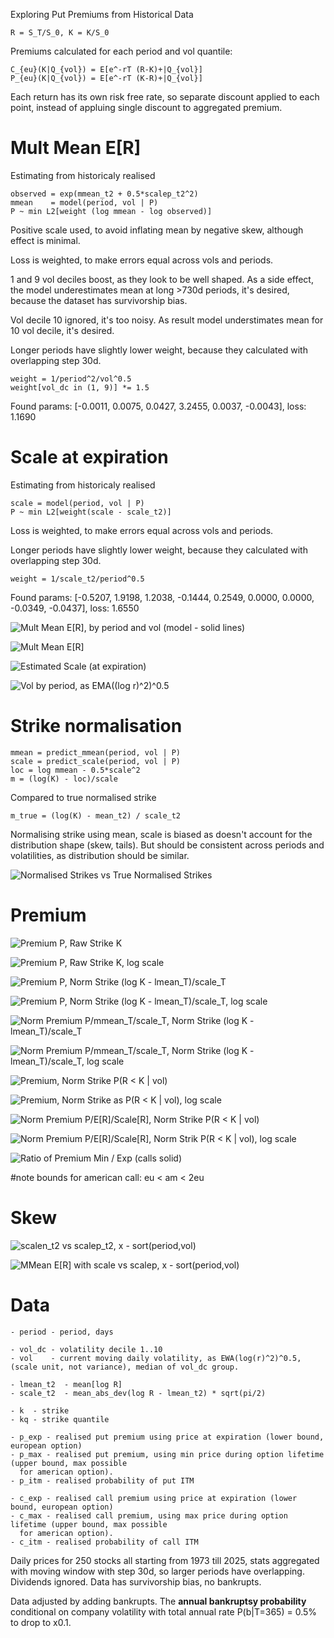Exploring Put Premiums from Historical Data

    R = S_T/S_0, K = K/S_0

Premiums calculated for each period and vol quantile:

    C_{eu}(K|Q_{vol}) = E[e^-rT (R-K)+|Q_{vol}]
    P_{eu}(K|Q_{vol}) = E[e^-rT (K-R)+|Q_{vol}]

Each return has its own risk free rate, so separate discount applied to each point, instead of appluing single discount
to aggregated premium.

# Mult Mean E[R]

Estimating from historicaly realised

    observed = exp(mmean_t2 + 0.5*scalep_t2^2)
    mmean    = model(period, vol | P)
    P ~ min L2[weight (log mmean - log observed)]

Positive scale used, to avoid inflating mean by negative skew, although effect is minimal.

Loss is weighted, to make errors equal across vols and periods.

1 and 9 vol deciles boost, as they look to be well shaped. As a side effect, the model underestimates mean at
long >730d periods, it's desired, because the dataset has survivorship bias.

Vol decile 10 ignored, it's too noisy. As result model understimates mean for 10 vol decile, it's desired.

Longer periods have slightly lower weight, because they calculated with overlapping step 30d.

    weight = 1/period^2/vol^0.5
    weight[vol_dc in (1, 9)] *= 1.5

Found params: [-0.0011, 0.0075, 0.0427, 3.2455, 0.0037, -0.0043], loss: 1.1690

# Scale at expiration

Estimating from historicaly realised

    scale = model(period, vol | P)
    P ~ min L2[weight(scale - scale_t2)]

Loss is weighted, to make errors equal across vols and periods.

Longer periods have slightly lower weight, because they calculated with overlapping step 30d.

    weight = 1/scale_t2/period^0.5

Found params: [-0.5207, 1.9198, 1.2038, -0.1444, 0.2549, 0.0000, 0.0000, -0.0349, -0.0437], loss: 1.6550

![Mult Mean E[R], by period and vol (model - solid lines)](readme/mult-mean-e-r-by-period-and-vol-model-solid-lines.png)

![Mult Mean E[R]](readme/mult-mean-e-r.png)

![Estimated Scale (at expiration)](readme/estimated-scale-at-expiration.png)

![Vol by period, as EMA((log r)^2)^0.5](readme/vol-by-period-as-ema-log-r-2-0-5.png)

# Strike normalisation

    mmean = predict_mmean(period, vol | P)
    scale = predict_scale(period, vol | P)
    loc = log mmean - 0.5*scale^2
    m = (log(K) - loc)/scale

Compared to true normalised strike

    m_true = (log(K) - mean_t2) / scale_t2

Normalising strike using mean, scale is biased as doesn't account for the distribution shape (skew, tails). But
should be consistent across periods and volatilities, as distribution should be similar.

![Normalised Strikes vs True Normalised Strikes](readme/normalised-strikes-vs-true-normalised-strikes.png)

# Premium

![Premium P, Raw Strike K](readme/premium-p-raw-strike-k.png)

![Premium P, Raw Strike K, log scale](readme/premium-p-raw-strike-k-log-scale.png)

![Premium P, Norm Strike (log K - lmean_T)/scale_T](readme/premium-p-norm-strike-log-k-lmean-t-scale-t.png)

![Premium P, Norm Strike (log K - lmean_T)/scale_T, log scale](readme/premium-p-norm-strike-log-k-lmean-t-scale-t-log-scale.png)

![Norm Premium P/mmean_T/scale_T, Norm Strike (log K - lmean_T)/scale_T](readme/norm-premium-p-mmean-t-scale-t-norm-strike-log-k-lmean-t-scale-t.png)

![Norm Premium P/mmean_T/scale_T, Norm Strike (log K - lmean_T)/scale_T, log scale](readme/norm-premium-p-mmean-t-scale-t-norm-strike-log-k-lmean-t-scale-t-log-scale.png)

![Premium, Norm Strike P(R < K | vol)](readme/premium-norm-strike-p-r-k-vol.png)

![Premium, Norm Strike as P(R < K | vol), log scale](readme/premium-norm-strike-as-p-r-k-vol-log-scale.png)

![Norm Premium P/E[R]/Scale[R], Norm Strike P(R < K | vol)](readme/norm-premium-p-e-r-scale-r-norm-strike-p-r-k-vol.png)

![Norm Premium P/E[R]/Scale[R], Norm Strik P(R < K | vol), log scale](readme/norm-premium-p-e-r-scale-r-norm-strik-p-r-k-vol-log-scale.png)

![Ratio of Premium Min / Exp (calls solid)](readme/ratio-of-premium-min-exp-calls-solid.png)

#note bounds for american call: eu < am < 2eu

# Skew

![scalen_t2 vs scalep_t2, x - sort(period,vol)](readme/scalen-t2-vs-scalep-t2-x-sort-period-vol.png)

![MMean E[R] with scale vs scalep, x - sort(period,vol)](readme/mmean-e-r-with-scale-vs-scalep-x-sort-period-vol.png)

# Data

    - period - period, days

    - vol_dc - volatility decile 1..10
    - vol    - current moving daily volatility, as EWA(log(r)^2)^0.5, (scale unit, not variance), median of vol_dc group.

    - lmean_t2  - mean[log R]
    - scale_t2  - mean_abs_dev(log R - lmean_t2) * sqrt(pi/2)

    - k  - strike
    - kq - strike quantile

    - p_exp - realised put premium using price at expiration (lower bound, european option)
    - p_max - realised put premium, using min price during option lifetime (upper bound, max possible
      for american option).
    - p_itm - realised probability of put ITM

    - c_exp - realised call premium using price at expiration (lower bound, european option)
    - c_max - realised call premium, using max price during option lifetime (upper bound, max possible
      for american option).
    - c_itm - realised probability of call ITM


Daily prices for 250 stocks all starting from 1973 till 2025, stats aggregated with moving window with step 30d, so
larger periods have overlapping. Dividends ignored. Data has survivorship bias, no bankrupts.

Data adjusted by adding bankrupts. The **annual bankruptsy probability** conditional on company volatility with total
annual rate P(b|T=365) = 0.5% to drop to x0.1.

